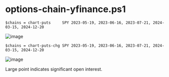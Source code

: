 # options-chain-yfinance.ps1

    $chains = chart-puts     SPY 2023-05-19, 2023-06-16, 2023-07-21, 2024-03-15, 2024-12-20

![image](https://user-images.githubusercontent.com/20816/233426476-6a5782bd-e445-4f5c-a8d5-d22e9df00763.png)

    $chains = chart-puts-chg SPY 2023-05-19, 2023-06-16, 2023-07-21, 2024-03-15, 2024-12-20

![image](https://user-images.githubusercontent.com/20816/233426513-c7cb9766-f46c-4705-8f39-2316f75c9065.png)

Large point indicates significant open interest.
